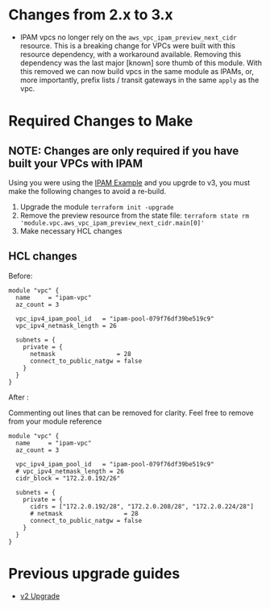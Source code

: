 # Changes from 2.x to 3.x

- IPAM vpcs no longer rely on the `aws_vpc_ipam_preview_next_cidr` resource. This is a breaking change for VPCs were built with this resource dependency, with a workaround available. Removing this dependency was the last major [known] sore thumb of this module. With this removed we can now build vpcs in the same module as IPAMs, or, more importantly, prefix lists / transit gateways in the same `apply` as the vpc.

# Required Changes to Make

## NOTE: Changes are only required if you have built your VPCs with IPAM

Using you were using the [IPAM Example](https://github.com/aws-ia/terraform-aws-vpc/blob/main/examples/ipam/main.tf) and you upgrde to v3, you must make the following changes to avoid a re-build.

1. Upgrade the module `terraform init -upgrade`
1. Remove the preview resource from the state file: `terraform state rm 'module.vpc.aws_vpc_ipam_preview_next_cidr.main[0]'`
1. Make necessary HCL changes

## HCL changes

Before:

```hcl
module "vpc" {
  name     = "ipam-vpc"
  az_count = 3

  vpc_ipv4_ipam_pool_id   = "ipam-pool-079f76df39be519c9"
  vpc_ipv4_netmask_length = 26

  subnets = {
    private = {
      netmask                 = 28
      connect_to_public_natgw = false
    }
  }
}
```

After :

Commenting out lines that can be removed for clarity. Feel free to remove from your module reference

```hcl
module "vpc" {
  name     = "ipam-vpc"
  az_count = 3

  vpc_ipv4_ipam_pool_id   = "ipam-pool-079f76df39be519c9"
  # vpc_ipv4_netmask_length = 26
  cidr_block = "172.2.0.192/26"

  subnets = {
    private = {
      cidrs = ["172.2.0.192/28", "172.2.0.208/28", "172.2.0.224/28"]
      # netmask                 = 28
      connect_to_public_natgw = false
    }
  }
}
```

# Previous upgrade guides

- [v2 Upgrade](https://github.com/aws-ia/terraform-aws-vpc/blob/c60216fed89e9617f9357d894462b1282c63682f/UPGRADE-GUIDE-2.0.md)
